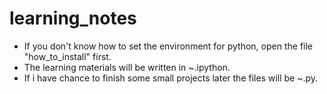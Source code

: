 # learning_notes
* If you don't know how to set the environment for python, open the file "how_to_install" first.
* The learning materials will be written in ~.ipython.
* If i have chance to finish some small projects later the files will be ~.py.
